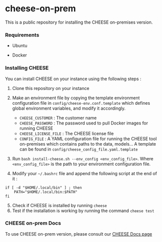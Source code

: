 # cheese-on-prem

This is a public repository for installing the CHEESE on-premises version.

### Requirements

- Ubuntu

- Docker

### Installing CHEESE

You can install CHEESE on your instance using the following steps :

1. Clone this repository on your instance

2. Make an environment file by copying the template environment configuration file in `config/cheese-env.conf.template` which defines global environment variables, and modify it accordingly.

    - `CHEESE_CUSTOMER` : The customer name
    - `CHEESE_PASSWORD` : The password used to pull Docker images for running CHEESE
    - `CHEESE_LICENSE_FILE` : The CHEESE license file
    - `CONFIG_FILE` : A YAML configuration file for running the CHEESE tool on-premises which contains paths to the data, models... A template can be found in `config/cheese_config_file.yaml.template`

3. Run `bash install-cheese.sh --env_config <env_config_file>`. Where `<env_config_file>` is the path to your environment configuration file.

4. Modify your `~/.bashrc` file and append the following script at the end of it :

```
if [ -d "$HOME/.local/bin" ] ; then
    PATH="$HOME/.local/bin:$PATH"
fi
```

5. Check if CHEESE is installed by running `cheese` 
6. Test if the installation is working by running the command `cheese test` 


### CHEESE on-prem Docs
To use CHEESE on-prem version, please consult our [CHEESE Docs page](https://cheese-docs.deepmedchem.com/on-prem-showcase/)
